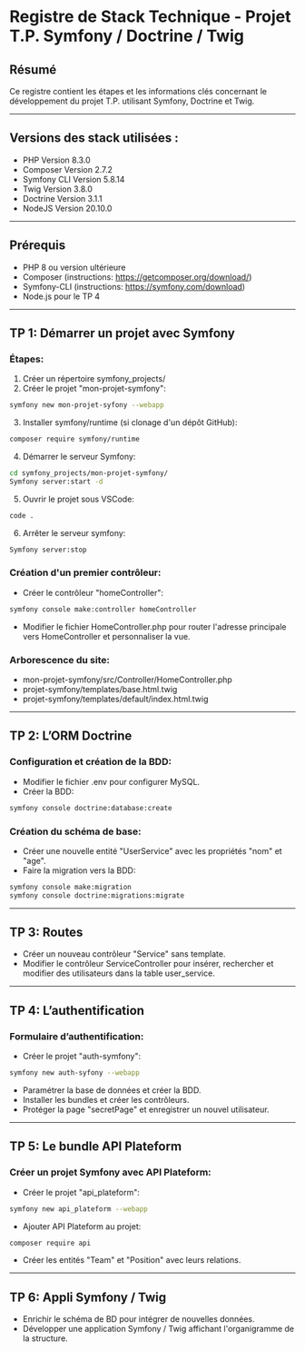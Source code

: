 # Registre de Stack Technique - Projet T.P. Symfony / Doctrine / Twig

## Résumé

Ce registre contient les étapes et les informations clés concernant le développement du projet T.P. utilisant Symfony, Doctrine et Twig.

---

## Versions des stack utilisées :

- PHP Version 8.3.0
- Composer Version 2.7.2
- Symfony CLI Version 5.8.14
- Twig Version 3.8.0
- Doctrine Version 3.1.1
- NodeJS Version 20.10.0

---

## Prérequis

- PHP 8 ou version ultérieure
- Composer (instructions: https://getcomposer.org/download/)
- Symfony-CLI (instructions: https://symfony.com/download)
- Node.js pour le TP 4

---

## TP 1: Démarrer un projet avec Symfony

### Étapes:

1. Créer un répertoire symfony_projects/
2. Créer le projet "mon-projet-symfony":

```bash
symfony new mon-projet-syfony --webapp
```

3. Installer symfony/runtime (si clonage d'un dépôt GitHub):

```bash
composer require symfony/runtime
```

4. Démarrer le serveur Symfony:

```bash
cd symfony_projects/mon-projet-symfony/
Symfony server:start -d
```

5. Ouvrir le projet sous VSCode:

```bash
code .
```

6. Arrêter le serveur symfony:

```bash
Symfony server:stop
```

### Création d'un premier contrôleur:

- Créer le contrôleur "homeController":

```bash
symfony console make:controller homeController
```

- Modifier le fichier HomeController.php pour router l'adresse principale vers HomeController et personnaliser la vue.

### Arborescence du site:

- mon-projet-symfony/src/Controller/HomeController.php
- projet-symfony/templates/base.html.twig
- projet-symfony/templates/default/index.html.twig

---

## TP 2: L’ORM Doctrine

### Configuration et création de la BDD:

- Modifier le fichier .env pour configurer MySQL.
- Créer la BDD:

```bash
symfony console doctrine:database:create
```

### Création du schéma de base:

- Créer une nouvelle entité "UserService" avec les propriétés "nom" et "age".
- Faire la migration vers la BDD:

```bash
symfony console make:migration
symfony console doctrine:migrations:migrate
```

---

## TP 3: Routes

- Créer un nouveau contrôleur "Service" sans template.
- Modifier le contrôleur ServiceController pour insérer, rechercher et modifier des utilisateurs dans la table user_service.

---

## TP 4: L’authentification

### Formulaire d’authentification:

- Créer le projet "auth-symfony":

```bash
symfony new auth-syfony --webapp
```

- Paramétrer la base de données et créer la BDD.
- Installer les bundles et créer les contrôleurs.
- Protéger la page "secretPage" et enregistrer un nouvel utilisateur.

---

## TP 5: Le bundle API Plateform

### Créer un projet Symfony avec API Plateform:

- Créer le projet "api_plateform":

```bash
symfony new api_plateform --webapp
```

- Ajouter API Plateform au projet:

```bash
composer require api
```

- Créer les entités "Team" et "Position" avec leurs relations.

---

## TP 6: Appli Symfony / Twig

- Enrichir le schéma de BD pour intégrer de nouvelles données.
- Développer une application Symfony / Twig affichant l'organigramme de la structure.
